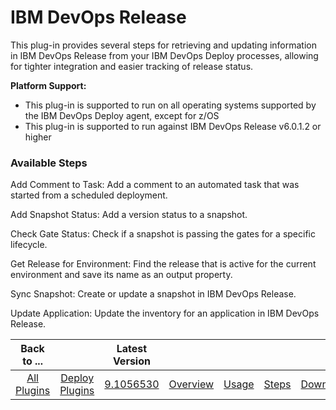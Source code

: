 
# IBM DevOps Release

This plug-in provides several steps for retrieving and updating information in IBM DevOps Release from your IBM DevOps Deploy processes, allowing for tighter integration and easier tracking of release status.

**Platform Support:**

* This plug-in is supported to run on all operating systems supported by the IBM DevOps Deploy agent, except for z/OS
* This plug-in is supported to run against IBM DevOps Release v6.0.1.2 or higher


### Available Steps

Add Comment to Task: Add a comment to an automated task that was started from a scheduled deployment.

Add Snapshot Status: Add a version status to a snapshot.

Check Gate Status: Check if a snapshot is passing the gates for a specific lifecycle.

Get Release for Environment: Find the release that is active for the current environment and save its name as an output property.

Sync Snapshot: Create or update a snapshot in IBM DevOps Release.

Update Application: Update the inventory for an application in IBM DevOps Release.



|Back to ...||Latest Version|||||
| :---: | :---: | :---: | :---: | :---: | :---: | :---: |
|[All Plugins](../../index.md)|[Deploy Plugins](../README.md)|[9.1056530](https://raw.githubusercontent.com/UrbanCode/IBM-UCD-PLUGINS/main/files/ucr-plugin/ucr-plugin-9.1056530.zip)|[Overview](overview.md)|[Usage](usage.md)|[Steps](steps.md)|[Downloads](downloads.md)|
